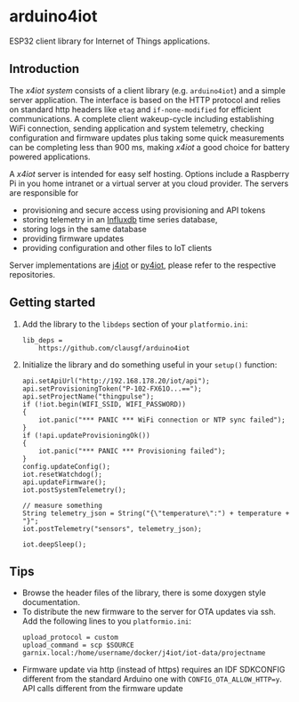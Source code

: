 # arduino4iot

ESP32 client library for Internet of Things applications.

## Introduction

The *x4iot system* consists of a client library (e.g. `arduino4iot`) and a simple server application. The interface is based on the HTTP protocol and relies on standard http headers like `etag` and `if-none-modified` for efficient communications. A complete client wakeup-cycle including establishing WiFi connection, sending application and system telemetry, checking configuration and firmware updates plus taking some quick measurements can be completing less than 900 ms, making *x4iot* a good choice for battery powered applications.

A *x4iot* server is intended for easy self hosting. Options include a Raspberry Pi in you home intranet or a virtual server at you cloud provider. The servers are responsible for
- provisioning and secure access using provisioning and API tokens
- storing telemetry in an [Influxdb](https://docs.influxdata.com/influxdb/v2/) time series database,
- storing logs in the same database
- providing firmware updates
- providing configuration and other files to IoT clients

Server implementations are [j4iot](https://github.com/clausgf/j4iot) or [py4iot](https://github.com/clausgf/py4iot), please refer to the respective repositories. 


## Getting started

1. Add the library to the `libdeps` section of your `platformio.ini`:
   ```
   lib_deps =
       https://github.com/clausgf/arduino4iot
   ```
1. Initialize the library and do something useful in your `setup()` function:
    ```
    api.setApiUrl("http://192.168.178.20/iot/api");
    api.setProvisioningToken("P-102-FX61O...==");
    api.setProjectName("thingpulse");
    if (!iot.begin(WIFI_SSID, WIFI_PASSWORD))
    {
        iot.panic("*** PANIC *** WiFi connection or NTP sync failed");
    }
    if (!api.updateProvisioningOk())
    {
        iot.panic("*** PANIC *** Provisioning failed");
    }
    config.updateConfig();
    iot.resetWatchdog();
    api.updateFirmware();
    iot.postSystemTelemetry();

    // measure something
    String telemetry_json = String("{\"temperature\":") + temperature + "}";
    iot.postTelemetry("sensors", telemetry_json);

    iot.deepSleep();
    ```

## Tips
- Browse the header files of the library, there is some doxygen style documentation.
- To distribute the new firmware to the server for OTA updates via ssh. Add the following lines to you `platformio.ini`:
  ```
  upload_protocol = custom
  upload_command = scp $SOURCE garnix.local:/home/username/docker/j4iot/iot-data/projectname
  ```
- Firmware update via http (instead of https) requires an IDF SDKCONFIG different from the standard Arduino one with `CONFIG_OTA_ALLOW_HTTP=y`. API calls different from the
firmware update 

